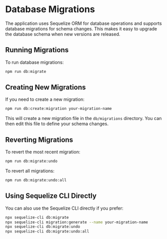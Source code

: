 # Database Migrations

The application uses Sequelize ORM for database operations and supports database migrations for schema changes. This makes it easy to upgrade the database schema when new versions are released.

## Running Migrations

To run database migrations:

```bash
npm run db:migrate
```

## Creating New Migrations

If you need to create a new migration:

```bash
npm run db:create:migration your-migration-name
```

This will create a new migration file in the `db/migrations` directory. You can then edit this file to define your schema changes.

## Reverting Migrations

To revert the most recent migration:

```bash
npm run db:migrate:undo
```

To revert all migrations:

```bash
npm run db:migrate:undo:all
```

## Using Sequelize CLI Directly

You can also use the Sequelize CLI directly if you prefer:

```bash
npx sequelize-cli db:migrate
npx sequelize-cli migration:generate --name your-migration-name
npx sequelize-cli db:migrate:undo
npx sequelize-cli db:migrate:undo:all
```
